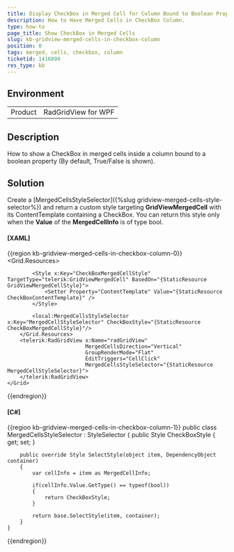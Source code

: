 ```yaml
---
title: Display CheckBox in Merged Cell for Column Bound to Boolean Property
description: How to Have Merged Cells in CheckBox Column.
type: how-to
page_title: Show CheckBox in Merged Cells
slug: kb-gridview-merged-cells-in-checkbox-column
position: 0
tags: merged, cells, checkbox, column
ticketid: 1416894
res_type: kb
---
```


## Environment
<table>
	<tbody>
		<tr>
			<td>Product</td>
			<td>RadGridView for WPF</td>
		</tr>
	</tbody>
</table>

## Description

How to show a CheckBox in merged cells inside a column bound to a boolean property (By default, True/False is shown).

## Solution

Create a [MergedCellsStyleSelector]({%slug gridview-merged-cells-style-selector%}) and return a custom style targeting __GridViewMergedCell__ with its ContentTemplate containing a CheckBox. You can return this style only when the __Value__ of the __MergedCellInfo__ is of type bool.

#### __[XAML]__
{{region kb-gridview-merged-cells-in-checkbox-column-0}}
	<Grid>
        <Grid.Resources>
            <DataTemplate x:Key="CheckBoxContentTemplate">
                <CheckBox IsChecked="{Binding .}" IsHitTestVisible="False"/>
            </DataTemplate>
            
            <Style x:Key="CheckBoxMergedCellStyle" TargetType="telerik:GridViewMergedCell" BasedOn="{StaticResource GridViewMergedCellStyle}">
                <Setter Property="ContentTemplate" Value="{StaticResource CheckBoxContentTemplate}" />
            </Style>
            
            <local:MergedCellsStyleSelector x:Key="MergedCellStyleSelector" CheckBoxStyle="{StaticResource CheckBoxMergedCellStyle}"/>
        </Grid.Resources>
        <telerik:RadGridView x:Name="radGridView"
							 MergedCellsDirection="Vertical"  
							 GroupRenderMode="Flat"
                             EditTriggers="CellClick"
                             MergedCellsStyleSelector="{StaticResource MergedCellStyleSelector}">
        </telerik:RadGridView>
    </Grid>
{{endregion}}


#### __[C#]__
{{region kb-gridview-merged-cells-in-checkbox-column-1}}
	public class MergedCellsStyleSelector : StyleSelector
    {
        public Style CheckBoxStyle { get; set; }

        public override Style SelectStyle(object item, DependencyObject container)
        {
            var cellInfo = item as MergedCellInfo;

            if(cellInfo.Value.GetType() == typeof(bool))
            {
                return CheckBoxStyle;
            }

            return base.SelectStyle(item, container);
        }
    }
{{endregion}}

